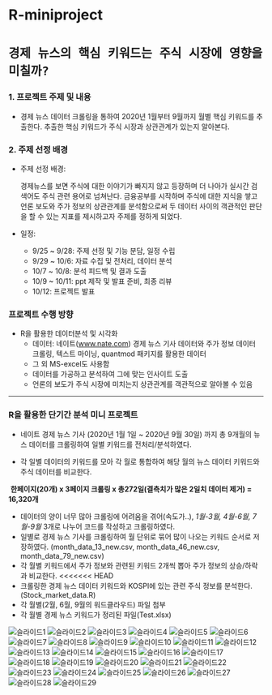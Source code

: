# R-miniproject

# `경제 뉴스의 핵심 키워드는 주식 시장에 영향을 미칠까?`

### 1. 프로젝트 주제 및 내용

- 경제 뉴스 데이터 크롤링을 통하여 2020년 1월부터 9월까지 월별 핵심 키워드를 추출한다. 추출한 핵심 키워드가 주식 시장과 상관관계가 있는지 알아본다.

### 2. 주제 선정 배경

- 주제 선정 배경: 

  경제뉴스를 보면 주식에 대한 이야기가 빠지지 않고 등장하며 더 나아가 실시간 검색어도 주식 관련 용어로 넘쳐난다. 금융공부를 시작하며 주식에 대한 지식을 쌓고 언론 보도와 주가 정보의 상관관계를 분석함으로써 두 데이터 사이의 객관적인 판단을 할 수 있는 지표를 제시하고자 주제를 정하게 되었다.

- 일정:

  - 9/25 ~ 9/28: 주제 선정 및 기능 분담, 일정 수립
  - 9/29 ~ 10/6: 자료 수집 및 전처리, 데이터 분석
  - 10/7 ~ 10/8: 분석 피드백 및 결과 도출
  - 10/9 ~ 10/11: ppt 제작 및 발표 준비, 최종 리뷰
  - 10/12: 프로젝트 발표


### 프로젝트 수행 방향

- R을 활용한 데이터분석 및 시각화
  - 데이터: 네이트(www.nate.com) 경제 뉴스 기사 데이터와 주가 정보 데이터 크롤링, 텍스트 마이닝, quantmod 패키지를 활용한 데이터
  - 그 외 MS-excel도 사용함
  - 데이터를 가공하고 분석하여 그에 맞는 인사이트 도출
  - 언론의 보도가 주식 시장에 미치는지 상관관계를 객관적으로 알아볼 수 있음

---

### R을 활용한 단기간 분석 미니 프로젝트

- 네이트 경제 뉴스 기사 (2020년 1월 1일 ~ 2020년 9월 30일) 까지 총 9개월의 뉴스 데이터를 크롤링하여 일별 키워드를 전처리/분석하였다.

- 각 일별 데이터의 키워드를 모아 각 월로 통합하여 해당 월의 뉴스 데이터 키워드와 주식 데이터를 비교한다. 

​           **한페이지(20개) x 3페이지 크롤링 x 총272일(결측치가 많은 2일치 데이터 제거) = 16,320개**

- 데이터의 양이 너무 많아 크롤링에 어려움을 겪어(속도가..), *1월-3월, 4월-6월, 7월-9월* 3개로 나누어 코드를 작성하고 크롤링하였다. 
- 일별로 경제 뉴스 기사를 크롤링하여 월 단위로 묶어 많이 나오는 키워드 순서로 저장하였다. (month_data_13_new.csv, month_data_46_new.csv, month_data_79_new.csv)
- 각 월별 키워드에서 주가 정보와 관련된 키워드 2개씩 뽑아 주가 정보의 상승/하락과 비교한다.
<<<<<<< HEAD
- 크롤링한 경제 뉴스 데이터 키워드와 KOSPI에 있는 관련 주식 정보를 분석한다.(Stock_market_data.R)
- 각 월별(2월, 6월, 9월의 워드클라우드) 파일 첨부 
- 각 월별 경제 뉴스 키워드가 정리된 파일(Test.xlsx)


![슬라이드1](https://user-images.githubusercontent.com/69948723/97536186-218ad180-1a00-11eb-8495-a736806130c4.JPG)
![슬라이드2](https://user-images.githubusercontent.com/69948723/97536190-22236800-1a00-11eb-8db9-eda097828ced.JPG)
![슬라이드3](https://user-images.githubusercontent.com/69948723/97536191-22bbfe80-1a00-11eb-90d2-1cf26212f78f.JPG)
![슬라이드4](https://user-images.githubusercontent.com/69948723/97536193-23549500-1a00-11eb-9ad2-59c05bb10f19.JPG)
![슬라이드5](https://user-images.githubusercontent.com/69948723/97536195-23549500-1a00-11eb-8b4b-34e9d180b551.JPG)
![슬라이드6](https://user-images.githubusercontent.com/69948723/97536197-23ed2b80-1a00-11eb-943c-f1d87d046281.JPG)
![슬라이드7](https://user-images.githubusercontent.com/69948723/97536198-2485c200-1a00-11eb-89d4-6aa68119fe4b.JPG)
![슬라이드8](https://user-images.githubusercontent.com/69948723/97536199-2485c200-1a00-11eb-901f-3c12cd5fa02a.JPG)
![슬라이드9](https://user-images.githubusercontent.com/69948723/97536202-251e5880-1a00-11eb-93aa-25c70a762141.JPG)
![슬라이드10](https://user-images.githubusercontent.com/69948723/97536205-25b6ef00-1a00-11eb-9855-9e177879f612.JPG)
![슬라이드11](https://user-images.githubusercontent.com/69948723/97536209-25b6ef00-1a00-11eb-952b-2bbd4947aa61.JPG)
![슬라이드12](https://user-images.githubusercontent.com/69948723/97536210-264f8580-1a00-11eb-938f-14e8282b03f3.JPG)
![슬라이드13](https://user-images.githubusercontent.com/69948723/97536212-264f8580-1a00-11eb-8bdf-12cbb5ae8480.JPG)
![슬라이드14](https://user-images.githubusercontent.com/69948723/97536214-26e81c00-1a00-11eb-874a-b392c8c06093.JPG)
![슬라이드15](https://user-images.githubusercontent.com/69948723/97536216-2780b280-1a00-11eb-988c-2e7db32cb2c7.JPG)
![슬라이드16](https://user-images.githubusercontent.com/69948723/97536217-28194900-1a00-11eb-9ff5-8049bb4e665b.JPG)
![슬라이드17](https://user-images.githubusercontent.com/69948723/97536218-28194900-1a00-11eb-9398-a7422a4910b2.JPG)
![슬라이드18](https://user-images.githubusercontent.com/69948723/97536221-28b1df80-1a00-11eb-9e81-0ec05366ad53.JPG)
![슬라이드19](https://user-images.githubusercontent.com/69948723/97536222-294a7600-1a00-11eb-8e77-08410b5ee243.JPG)
![슬라이드20](https://user-images.githubusercontent.com/69948723/97536226-29e30c80-1a00-11eb-9bd6-685bf51d6fd7.JPG)
![슬라이드21](https://user-images.githubusercontent.com/69948723/97536227-2a7ba300-1a00-11eb-9cbb-864c2978ac13.JPG)
![슬라이드22](https://user-images.githubusercontent.com/69948723/97536229-2a7ba300-1a00-11eb-8d1b-22d84e8dcbb5.JPG)
![슬라이드23](https://user-images.githubusercontent.com/69948723/97536230-2b143980-1a00-11eb-984e-44c8c07453c0.JPG)
![슬라이드24](https://user-images.githubusercontent.com/69948723/97536233-2b143980-1a00-11eb-8966-5745c1cc4b87.JPG)
![슬라이드25](https://user-images.githubusercontent.com/69948723/97536234-2bacd000-1a00-11eb-8922-2f26eee49ae9.JPG)
![슬라이드26](https://user-images.githubusercontent.com/69948723/97536236-2c456680-1a00-11eb-8c86-47a96ecb6997.JPG)
![슬라이드27](https://user-images.githubusercontent.com/69948723/97536238-2c456680-1a00-11eb-9d28-26a0613202e3.JPG)
![슬라이드28](https://user-images.githubusercontent.com/69948723/97536239-2cddfd00-1a00-11eb-9019-d4cebd61d31e.JPG)
![슬라이드29](https://user-images.githubusercontent.com/69948723/97536241-2d769380-1a00-11eb-93f6-5a131121f859.JPG)
